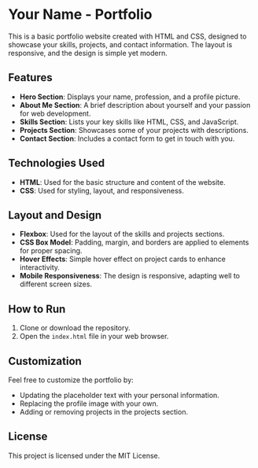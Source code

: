 # Your Name - Portfolio

This is a basic portfolio website created with HTML and CSS, designed to showcase your skills, projects, and contact information. The layout is responsive, and the design is simple yet modern.

## Features

- **Hero Section**: Displays your name, profession, and a profile picture.
- **About Me Section**: A brief description about yourself and your passion for web development.
- **Skills Section**: Lists your key skills like HTML, CSS, and JavaScript.
- **Projects Section**: Showcases some of your projects with descriptions.
- **Contact Section**: Includes a contact form to get in touch with you.

## Technologies Used

- **HTML**: Used for the basic structure and content of the website.
- **CSS**: Used for styling, layout, and responsiveness.

## Layout and Design

- **Flexbox**: Used for the layout of the skills and projects sections.
- **CSS Box Model**: Padding, margin, and borders are applied to elements for proper spacing.
- **Hover Effects**: Simple hover effect on project cards to enhance interactivity.
- **Mobile Responsiveness**: The design is responsive, adapting well to different screen sizes.

## How to Run

1. Clone or download the repository.
2. Open the `index.html` file in your web browser.

## Customization

Feel free to customize the portfolio by:

- Updating the placeholder text with your personal information.
- Replacing the profile image with your own.
- Adding or removing projects in the projects section.

## License

This project is licensed under the MIT License.
